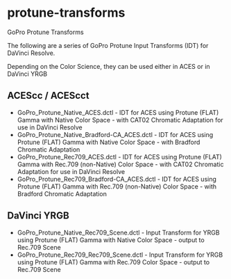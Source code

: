 # protune-transforms
GoPro Protune Transforms

The following are a series of GoPro Protune Input Transforms (IDT) for DaVinci Resolve.

Depending on the Color Science, they can be used either in ACES or in DaVinci YRGB


## ACEScc / ACEScct

* GoPro_Protune_Native_ACES.dctl - IDT for ACES using Protune (FLAT) Gamma with Native Color Space - with CAT02 Chromatic Adaptation for use in DaVinci Resolve
* GoPro_Protune_Native_Bradford-CA_ACES.dctl - IDT for ACES using Protune (FLAT) Gamma with Native Color Space - with Bradford Chromatic Adaptation
* GoPro_Protune_Rec709_ACES.dctl - IDT for ACES using Protune (FLAT) Gamma with Rec.709 (non-Native) Color Space - with CAT02 Chromatic Adaptation for use in DaVinci Resolve
* GoPro_Protune_Rec709_Bradford-CA_ACES.dctl - IDT for ACES using Protune (FLAT) Gamma with Rec.709 (non-Native) Color Space - with Bradford Chromatic Adaptation


## DaVinci YRGB

* GoPro_Protune_Native_Rec709_Scene.dctl - Input Transform for YRGB using Protune (FLAT) Gamma with Native Color Space - output to Rec.709 Scene
* GoPro_Protune_Rec709_Rec709_Scene.dctl - Input Transform for YRGB using Protune (FLAT) Gamma with Rec.709 Color Space - output to Rec.709 Scene

